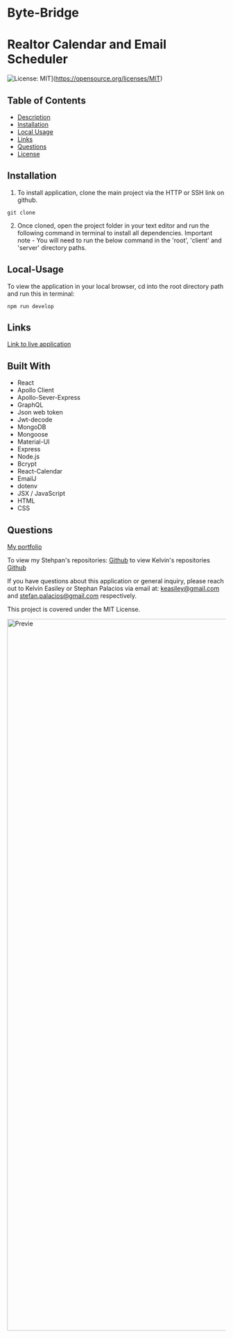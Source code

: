 # Byte-Bridge

# Realtor Calendar and Email Scheduler 

![License: MIT](https://img.shields.io/badge/License-MIT-yellow.svg)](https://opensource.org/licenses/MIT)

## Table of Contents

- [Description](#Description)
- [Installation](#Installation)
- [Local Usage](#Local-Usage)
- [Links](#Links)
- [Questions](#Questions)
- [License](#License)

##

## Installation

1. To install application, clone the main project via the HTTP or SSH link on github.

```
git clone
```

2. Once cloned, open the project folder in your text editor and run the following command in terminal to install all dependencies.
   Important note - You will need to run the below command in the 'root', 'client' and 'server' directory paths.

## Local-Usage

To view the application in your local browser, cd into the root directory path and run this in terminal:

```
npm run develop
```
## Links

[Link to live application](https://byte-bridge-044c48f5039e.herokuapp.com/)

## Built With

- React
- Apollo Client
- Apollo-Sever-Express
- GraphQL
- Json web token
- Jwt-decode
- MongoDB
- Mongoose
- Material-UI
- Express
- Node.js
- Bcrypt
- React-Calendar
- EmailJ
- dotenv
- JSX / JavaScript
- HTML
- CSS

## Questions

[My portfolio](https://csabbah.github.io/Carlos-Sabbah-portfolio/)

To view my Stehpan's repositories:
[Github](https://github.com/turtlesrus01) to view Kelvin's repositories [Github](https://github.com/That-Dude13)

If you have questions about this application or general inquiry, please reach out to Kelvin Easiley or Stephan Palacios via email at: keasiley@gmail.com and stefan.palacios@gmail.com respectively.

This project is covered under the MIT License.

<img width="1640" alt="Previe" src="https://user-images.githubusercontent.com/91699101/178625203-986006e4-2c55-4518-963d-64d21ca73488.png">